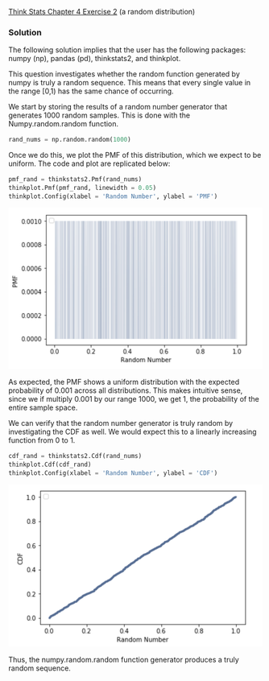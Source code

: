 [Think Stats Chapter 4 Exercise 2](http://greenteapress.com/thinkstats2/html/thinkstats2005.html#toc41) (a random distribution)

### Solution

The following solution implies that the user has the following packages: numpy (np), pandas (pd), thinkstats2, and thinkplot. 

This question investigates whether the random function generated by numpy is truly a random sequence. This means that every single value in the range [0,1) has the same chance of occurring. 

We start by storing the results of a random number generator that generates 1000 random samples.  This is done with the Numpy.random.random function. 

```python
rand_nums = np.random.random(1000)
``` 

Once we do this, we plot the PMF of this distribution, which we expect to be uniform. The code and plot are replicated below:



```python
pmf_rand = thinkstats2.Pmf(rand_nums)
thinkplot.Pmf(pmf_rand, linewidth = 0.05)
thinkplot.Config(xlabel = 'Random Number', ylabel = 'PMF')
``` 

![alt text](https://github.com/DimitriTheoharatos/dsp/blob/master/statistics/exercise_images/Q3_pmf.png)


As expected, the PMF shows a uniform distribution with the expected probability of 0.001 across all distributions.  This makes intuitive sense, since we if multiply 0.001 by our range 1000, we get 1, the probability of the entire sample space. 

We can verify that the random number generator is truly random by investigating the CDF as well.  We would expect this to a linearly increasing function from 0 to 1. 

```python
cdf_rand = thinkstats2.Cdf(rand_nums)
thinkplot.Cdf(cdf_rand)
thinkplot.Config(xlabel = 'Random Number', ylabel = 'CDF')
```

![alt text](https://github.com/DimitriTheoharatos/dsp/blob/master/statistics/exercise_images/Q3_cdf.png)

Thus, the numpy.random.random function generator produces a truly random sequence.  
